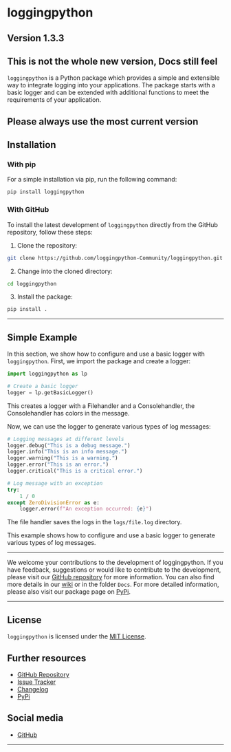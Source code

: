 # loggingpython
## Version 1.3.3

## This is not the whole new version, Docs still feel

`loggingpython` is a Python package which provides a simple and extensible way to integrate logging into your applications. The package starts with a basic logger and can be extended with additional functions to meet the requirements of your application.

Please always use the most current version
---

## Installation

### With pip

For a simple installation via pip, run the following command:
``` bash
pip install loggingpython
```

### With GitHub

To install the latest development of `loggingpython` directly from the GitHub repository, follow these steps:

1. Clone the repository:
``` bash
git clone https://github.com/loggingpython-Community/loggingpython.git
```

2. Change into the cloned directory:
``` bash
cd loggingpython
```

3. Install the package:
``` bash
pip install .
```

---

## Simple Example

In this section, we show how to configure and use a basic logger with `loggingpython`. First, we import the package and create a logger:
``` python
import loggingpython as lp

# Create a basic logger
logger = lp.getBasicLogger()
```

This creates a logger with a Filehandler and a Consolehandler, the Consolehandler has colors in the message.

Now, we can use the logger to generate various types of log messages:

``` python
# Logging messages at different levels
logger.debug("This is a debug message.")
logger.info("This is an info message.")
logger.warning("This is a warning.")
logger.error("This is an error.")
logger.critical("This is a critical error.")

# Log message with an exception
try:
    1 / 0 
except ZeroDivisionError as e:
    logger.error(f"An exception occurred: {e}")
```

The file handler saves the logs in the `logs/file.log` directory.

This example shows how to configure and use a basic logger to generate various types of log messages.

---

We welcome your contributions to the development of loggingpython. If you have feedback, suggestions or would like to contribute to the development, please visit our [GitHub repository](https://github.com/loggingpython-Community/loggingpython) for more information. You can also find more details in our [wiki](https://github.com/loggingpython-Community/loggingpython/wiki) or in the folder `Docs`. For more detailed information, please also visit our package page on [PyPi](https://pypi.org/project/loggingpython).

---

## License

`loggingpython` is licensed under the [MIT License](https://opensource.org/licenses/MIT).

## Further resources

- [GitHub Repository](https://github.com/loggingpython-Community/loggingpython)
- [Issue Tracker](https://github.com/loggingpython-Community/loggingpython/issues)
- [Changelog](https://github.com/loggingpython-Community/loggingpython/blob/main/CHANGELOG.md)
- [PyPi](https://pypi.org/project/loggingpython/)

## Social media

- [GitHub](https://github.com/loggingpython-Community)

---
